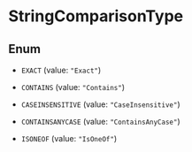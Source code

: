 

# StringComparisonType

## Enum


* `EXACT` (value: `"Exact"`)

* `CONTAINS` (value: `"Contains"`)

* `CASEINSENSITIVE` (value: `"CaseInsensitive"`)

* `CONTAINSANYCASE` (value: `"ContainsAnyCase"`)

* `ISONEOF` (value: `"IsOneOf"`)



